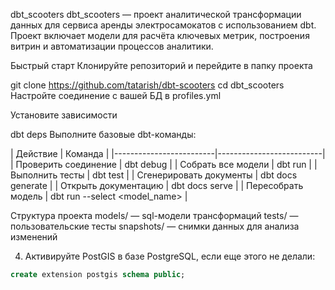 dbt_scooters
dbt_scooters — проект аналитической трансформации данных для сервиса аренды электросамокатов с использованием dbt. Проект включает модели для расчёта ключевых метрик, построения витрин и автоматизации процессов аналитики.

Быстрый старт
Клонируйте репозиторий и перейдите в папку проекта

git clone https://github.com/tatarish/dbt-scooters
cd dbt_scooters
Настройте соединение с вашей БД в profiles.yml

Установите зависимости

dbt deps
Выполните базовые dbt-команды:

| Действие | Команда | |-------------------------|--------------------------| | Проверить соединение | dbt debug | | Собрать все модели | dbt run | | Выполнить тесты | dbt test | | Сгенерировать документы | dbt docs generate | | Открыть документацию | dbt docs serve | | Пересобрать модель | dbt run --select <model_name> |

Структура проекта
models/ — sql-модели трансформаций
tests/ — пользовательские тесты
snapshots/ — снимки данных для анализа изменений

4. Активируйте PostGIS в базе PostgreSQL, если еще этого не делали:

```sql
create extension postgis schema public;
```